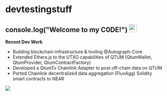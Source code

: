 # devtestingstuff

##  console.log("Welcome to my C0DE!") <img src="https://media.giphy.com/media/hvRJCLFzcasrR4ia7z/giphy.gif" width="25px">

**Recent Dev Work**

- Building blockchain infrastructure & tooling @Autograph-Core
- Extended Ethers.js to the UTXO capabilities of QTUM (QtumWallet, QtumProvider, QtumContractFactory)
- Developed a QtumTx Chainlink Adapter to post off-chain data on QTUM
- Ported Chainlink decentralized data aggregation (FluxAgg) Solidity smart contracts to NEAR 

![](https://visitor-badge.glitch.me/badge?page_id=nolanjacobson)


